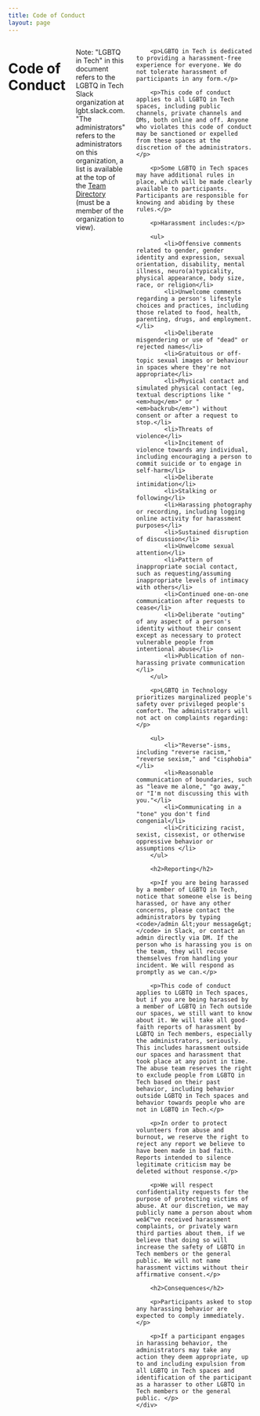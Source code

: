 ```yaml
---
title: Code of Conduct
layout: page
---
```


<div class="row">
	<div class="small-12 columns">
		<h1>Code of Conduct</h1>
		<p>Note: "LGBTQ in Tech" in this document refers to the LGBTQ in Tech Slack organization at lgbt.slack.com. "The administrators" refers to the administrators on this organization, a list is available at the top of the <a href="https://lgbt.slack.com/team">Team Directory</a> (must be a member of the organization to view).</p>

		<p>LGBTQ in Tech is dedicated to providing a harassment-free experience for everyone. We do not tolerate harassment of participants in any form.</p>

		<p>This code of conduct applies to all LGBTQ in Tech spaces, including public channels, private channels and DMs, both online and off. Anyone who violates this code of conduct may be sanctioned or expelled from these spaces at the discretion of the administrators.</p>

		<p>Some LGBTQ in Tech spaces may have additional rules in place, which will be made clearly available to participants. Participants are responsible for knowing and abiding by these rules.</p>

		<p>Harassment includes:</p>

		<ul>
			<li>Offensive comments related to gender, gender identity and expression, sexual orientation, disability, mental illness, neuro(a)typicality, physical appearance, body size, race, or religion</li>
			<li>Unwelcome comments regarding a person's lifestyle choices and practices, including those related to food, health, parenting, drugs, and employment.</li>
			<li>Deliberate misgendering or use of "dead" or rejected names</li>
			<li>Gratuitous or off-topic sexual images or behaviour  in spaces where they're not appropriate</li>
			<li>Physical contact and simulated physical contact (eg, textual descriptions like "<em>hug</em>" or "<em>backrub</em>") without consent or after a request to stop.</li>
			<li>Threats of violence</li>
			<li>Incitement of violence towards any individual, including encouraging a person to commit suicide or to engage in self-harm</li>
			<li>Deliberate intimidation</li>
			<li>Stalking or following</li>
			<li>Harassing photography or recording, including logging online activity for harassment purposes</li>
			<li>Sustained disruption of discussion</li>
			<li>Unwelcome sexual attention</li>
			<li>Pattern of inappropriate social contact, such as requesting/assuming inappropriate levels of intimacy with others</li>
			<li>Continued one-on-one communication after requests to cease</li>
			<li>Deliberate "outing" of any aspect of a person's identity without their consent except as necessary to protect vulnerable people from intentional abuse</li>
			<li>Publication of non-harassing private communication </li>
		</ul>

		<p>LGBTQ in Technology prioritizes marginalized people's safety over privileged people's comfort. The administrators will not act on complaints regarding:</p>

		<ul>
			<li>"Reverse"-isms, including "reverse racism," "reverse sexism," and "cisphobia"</li>
			<li>Reasonable communication of boundaries, such as "leave me alone," "go away," or "I'm not discussing this with you."</li>
			<li>Communicating in a "tone" you don't find congenial</li>
			<li>Criticizing racist, sexist, cissexist, or otherwise oppressive behavior or assumptions </li>
		</ul>

		<h2>Reporting</h2>

		<p>If you are being harassed by a member of LGBTQ in Tech, notice that someone else is being harassed, or have any other concerns, please contact the administrators by typing <code>/admin &lt;your message&gt;</code> in Slack, or contact an admin directly via DM. If the person who is harassing you is on the team, they will recuse themselves from handling your incident. We will respond as promptly as we can.</p>

		<p>This code of conduct applies to LGBTQ in Tech spaces, but if you are being harassed by a member of LGBTQ in Tech outside our spaces, we still want to know about it. We will take all good-faith reports of harassment by LGBTQ in Tech members, especially the administrators, seriously. This includes harassment outside our spaces and harassment that took place at any point in time. The abuse team reserves the right to exclude people from LGBTQ in Tech based on their past behavior, including behavior outside LGBTQ in Tech spaces and behavior towards people who are not in LGBTQ in Tech.</p>

		<p>In order to protect volunteers from abuse and burnout, we reserve the right to reject any report we believe to have been made in bad faith. Reports intended to silence legitimate criticism may be deleted without response.</p>

		<p>We will respect confidentiality requests for the purpose of protecting victims of abuse. At our discretion, we may publicly name a person about whom weâ€™ve received harassment complaints, or privately warn third parties about them, if we believe that doing so will increase the safety of LGBTQ in Tech members or the general public. We will not name harassment victims without their affirmative consent.</p>

		<h2>Consequences</h2>

		<p>Participants asked to stop any harassing behavior are expected to comply immediately.</p>

		<p>If a participant engages in harassing behavior, the administrators may take any action they deem appropriate, up to and including expulsion from all LGBTQ in Tech spaces and identification of the participant as a harasser to other LGBTQ in Tech members or the general public. </p>
	</div>
</div>